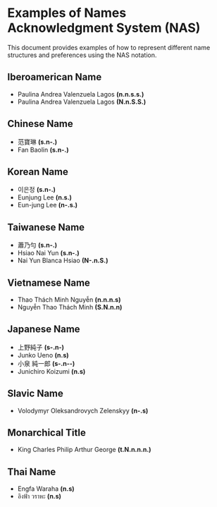 # Examples of Names Acknowledgment System (NAS)

This document provides examples of how to represent different name structures and preferences using the NAS notation.

## Iberoamerican Name

* Paulina Andrea Valenzuela Lagos **(n.n.s.s.)**
* Paulina Andrea Valenzuela Lagos **(N.n.S.S.)**

## Chinese Name

* 范寶琳 **(s.n-.)**
* Fan Baolin **(s.n-.)**

## Korean Name

* 이은정 **(s.n-.)**
* Eunjung Lee **(n.s.)**
* Eun-jung Lee **(n-.s.)**

## Taiwanese Name

* 蕭乃勻 **(s.n-.)**
* Hsiao Nai Yun **(s.n-.)**
* Nai Yun Blanca Hsiao **(N-.n.S.)**

## Vietnamese Name

* Thao Thách Minh Nguyễn **(n.n.n.s)**
* Nguyễn Thao Thách Minh **(S.N.n.n)**

## Japanese Name

* 上野純子 **(s-.n-)**
* Junko Ueno **(n.s)**
* 小泉 純一郎 **(s-.n--)**
* Junichiro Koizumi **(n.s)**

## Slavic Name

* Volodymyr Oleksandrovych Zelenskyy **(n-.s)**

## Monarchical Title

* King Charles Philip Arthur George **(t.N.n.n.n.)**

## Thai Name

* Engfa Waraha **(n.s)**
* อิงฟ้า วราหะ **(n.s)**
